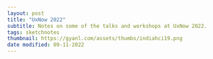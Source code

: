 ```yaml
---
layout: post
title: "UxNow 2022"
subtitle: Notes on some of the talks and workshops at UxNow 2022.
tags: sketchnotes
thumbnail: https://gyanl.com/assets/thumbs/indiahci19.png
date modified: 09-11-2022
---
```


